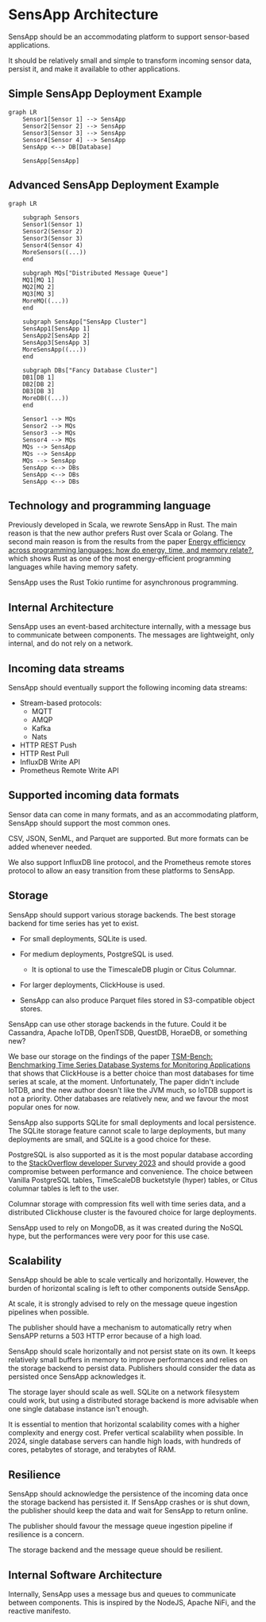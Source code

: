 # SensApp Architecture

SensApp should be an accommodating platform to support sensor-based applications.

It should be relatively small and simple to transform incoming sensor data, persist it, and make it available to other applications.

## Simple SensApp Deployment Example
```mermaid
graph LR
    Sensor1[Sensor 1] --> SensApp
    Sensor2[Sensor 2] --> SensApp
    Sensor3[Sensor 3] --> SensApp
    Sensor4[Sensor 4] --> SensApp
    SensApp <--> DB[Database]

    SensApp[SensApp]
```

## Advanced SensApp Deployment Example
```mermaid
graph LR

    subgraph Sensors
    Sensor1(Sensor 1)
    Sensor2(Sensor 2)
    Sensor3(Sensor 3)
    Sensor4(Sensor 4)
    MoreSensors((...))
    end

    subgraph MQs["Distributed Message Queue"]
    MQ1[MQ 1]
    MQ2[MQ 2]
    MQ3[MQ 3]
    MoreMQ((...))
    end

    subgraph SensApp["SensApp Cluster"]
    SensApp1[SensApp 1]
    SensApp2[SensApp 2]
    SensApp3[SensApp 3]
    MoreSensApp((...))
    end

    subgraph DBs["Fancy Database Cluster"]
    DB1[DB 1]
    DB2[DB 2]
    DB3[DB 3]
    MoreDB((...))
    end

    Sensor1 --> MQs
    Sensor2 --> MQs
    Sensor3 --> MQs
    Sensor4 --> MQs
    MQs --> SensApp
    MQs --> SensApp
    MQs --> SensApp
    SensApp <--> DBs
    SensApp <--> DBs
    SensApp <--> DBs
```

## Technology and programming language

Previously developed in Scala, we rewrote SensApp in Rust. The main reason is that the new author prefers Rust over Scala or Golang. The second main reason is from the results from the paper [Energy efficiency across programming languages: how do energy, time, and memory relate?](https://dl.acm.org/doi/10.1145/3136014.3136031), which shows Rust as one of the most energy-efficient programming languages while having memory safety.

SensApp uses the Rust Tokio runtime for asynchronous programming.

## Internal Architecture

SensApp uses an event-based architecture internally, with a message bus to communicate between components. The messages are lightweight, only internal, and do not rely on a network.

## Incoming data streams

SensApp should eventually support the following incoming data streams:

 - Stream-based protocols:
   - MQTT
   - AMQP
   - Kafka
   - Nats
 - HTTP REST Push
 - HTTP Rest Pull
 - InfluxDB Write API
 - Prometheus Remote Write API

## Supported incoming data formats

Sensor data can come in many formats, and as an accommodating platform, SensApp should support the most common ones.

CSV, JSON, SenML, and Parquet are supported. But more formats can be added whenever needed.

We also support InfluxDB line protocol, and the Prometheus remote stores protocol to allow an easy transition from these platforms to SensApp.

## Storage

SensApp should support various storage backends. The best storage backend for time series has yet to exist.

 * For small deployments, SQLite is used.
 * For medium deployments, PostgreSQL is used.
   * It is optional to use the TimescaleDB plugin or Citus Columnar.
 * For larger deployments, ClickHouse is used.

 * SensApp can also produce Parquet files stored in S3-compatible object stores.

SensApp can use other storage backends in the future. Could it be Cassandra, Apache IoTDB, OpenTSDB, QuestDB, HoraeDB, or something new?

We base our storage on the findings of the paper [TSM-Bench: Benchmarking Time Series Database Systems for Monitoring Applications](https://dl.acm.org/doi/abs/10.14778/3611479.3611532) that shows that ClickHouse is a better choice than most databases for time series at scale, at the moment. Unfortunately, The paper didn't include IoTDB, and the new author doesn't like the JVM much, so IoTDB support is not a priority. Other databases are relatively new, and we favour the most popular ones for now.

SensApp also supports SQLite for small deployments and local persistence. The SQLite storage feature cannot scale to large deployments, but many deployments are small, and SQLite is a good choice for these.

PostgreSQL is also supported as it is the most popular database according to the [StackOverflow developer Survey 2023](https://survey.stackoverflow.co/2023/) and should provide a good compromise between performance and convenience. The choice between Vanilla PostgreSQL tables, TimeScaleDB bucketstyle (hyper) tables, or Citus columnar tables is left to the user.

Columnar storage with compression fits well with time series data, and a distributed Clickhouse cluster is the favoured choice for large deployments.

SensApp used to rely on MongoDB, as it was created during the NoSQL hype, but the performances were very poor for this use case.

## Scalability

SensApp should be able to scale vertically and horizontally. However, the burden of horizontal scaling is left to other components outside SensApp.

At scale, it is strongly advised to rely on the message queue ingestion pipelines when possible.

The publisher should have a mechanism to automatically retry when SensAPP returns a 503 HTTP error because of a high load.

SensApp should scale horizontally and not persist state on its own. It keeps relatively small buffers in memory to improve performances and relies on the storage backend to persist data. Publishers should consider the data as persisted once SensApp acknowledges it.

The storage layer should scale as well. SQLite on a network filesystem could work, but using a distributed storage backend is more advisable when one single database instance isn't enough.

It is essential to mention that horizontal scalability comes with a higher complexity and energy cost. Prefer vertical scalability when possible. In 2024, single database servers can handle high loads, with hundreds of cores, petabytes of storage, and terabytes of RAM.

## Resilience

SensApp should acknowledge the persistence of the incoming data once the storage backend has persisted it. If SensApp crashes or is shut down, the publisher should keep the data and wait for SensApp to return online.

The publisher should favour the message queue ingestion pipeline if resilience is a concern.

The storage backend and the message queue should be resilient.

## Internal Software Architecture

Internally, SensApp uses a message bus and queues to communicate between components. This is inspired by the NodeJS, Apache NiFi, and the reactive manifesto.
